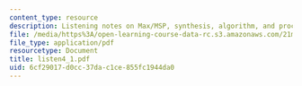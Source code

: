 ```yaml
---
content_type: resource
description: Listening notes on Max/MSP, synthesis, algorithm, and process.
file: /media/https%3A/open-learning-course-data-rc.s3.amazonaws.com/21m-361-composing-with-computers-i-electronic-music-composition-spring-2008/6cf29017d0cc37dac1ce855fc1944da0_listen4_1.pdf
file_type: application/pdf
resourcetype: Document
title: listen4_1.pdf
uid: 6cf29017-d0cc-37da-c1ce-855fc1944da0
---
```


